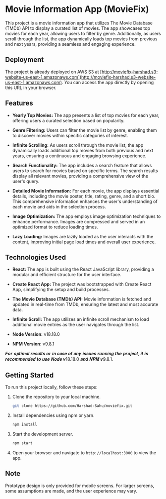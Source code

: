 # Movie Information App (MovieFix)

This project is a movie information app that utilizes The Movie Database (TMDb) API to display a curated list of movies. The app showcases top movies for each year, allowing users to filter by genre. Additionally, as users scroll through the list, the app dynamically loads top movies from previous and next years, providing a seamless and engaging experience.

## Deployment

The project is already deployed on AWS S3 at [http://moviefix-harshad.s3-website-us-east-1.amazonaws.com](http://moviefix-harshad.s3-website-us-east-1.amazonaws.com). You can access the app directly by opening this URL in your browser.

## Features

- **Yearly Top Movies:** The app presents a list of top movies for each year, offering users a curated selection based on popularity.

- **Genre Filtering:** Users can filter the movie list by genre, enabling them to discover movies within specific categories of interest.

- **Infinite Scrolling:** As users scroll through the movie list, the app dynamically loads additional top movies from both previous and next years, ensuring a continuous and engaging browsing experience.

- **Search Functionality:** The app includes a search feature that allows users to search for movies based on specific terms. The search results display all relevant movies, providing a comprehensive view of the user's query.

- **Detailed Movie Information:** For each movie, the app displays essential details, including the movie poster, title, rating, genre, and a short bio. This comprehensive information enhances the user's understanding of each movie and aids in the selection process.

- **Image Optimization:** The app employs image optimization techniques to enhance performance. Images are compressed and served in an optimized format to reduce loading times.

- **Lazy Loading:** Images are lazily loaded as the user interacts with the content, improving initial page load times and overall user experience.

## Technologies Used

- **React:** The app is built using the React JavaScript library, providing a modular and efficient structure for the user interface.

- **Create React App:** The project was bootstrapped with Create React App, simplifying the setup and build processes.

- **The Movie Database (TMDb) API:** Movie information is fetched and updated in real-time from TMDb, ensuring the latest and most accurate data.

- **Infinite Scroll:** The app utilizes an infinite scroll mechanism to load additional movie entries as the user navigates through the list.

- **Node Version:** v18.18.0

- **NPM Version:** v9.8.1

𝑭𝒐𝒓 𝒐𝒑𝒕𝒊𝒎𝒂𝒍 𝒓𝒆𝒔𝒖𝒍𝒕𝒔 𝒐𝒓 𝒊𝒏 𝒄𝒂𝒔𝒆 𝒐𝒇 𝒂𝒏𝒚 𝒊𝒔𝒔𝒖𝒆𝒔 𝒓𝒖𝒏𝒏𝒊𝒏𝒈 𝒕𝒉𝒆 𝒑𝒓𝒐𝒋𝒆𝒄𝒕, 𝒊𝒕 𝒊𝒔 𝒓𝒆𝒄𝒐𝒎𝒎𝒆𝒏𝒅𝒆𝒅 𝒕𝒐 𝒖𝒔𝒆 𝑵𝒐𝒅𝒆 𝒗18.18.0 𝒂𝒏𝒅 𝑵𝑷𝑴 𝒗9.8.1.

## Getting Started

To run this project locally, follow these steps:

1. Clone the repository to your local machine.

   ```bash
   git clone https://github.com/Harshad-Sahu/moviefix.git
   ```

2. Install dependencies using npm or yarn.

   ```bash
   npm install
   ```

3. Start the development server.

   ```bash
   npm start
   ```

4. Open your browser and navigate to `http://localhost:3000` to view the app.

## Note

Prototype design is only provided for mobile screens. For larger screens, some assumptions are made, and the user experience may vary.
